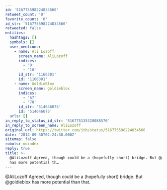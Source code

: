 ```yaml
---
id: '516775598224834560'
retweet_count: '0'
favorite_count: '0'
id_str: '516775598224834560'
retweeted: false
entities:
  hashtags: []
  symbols: []
  user_mentions:
    - name: Ali Lozoff
      screen_name: AliLozoff
      indices:
        - '0'
        - '10'
      id_str: '1166301'
      id: '1166301'
    - name: GoldieBlox
      screen_name: goldieblox
      indices:
        - '67'
        - '78'
      id_str: '514646075'
      id: '514646075'
  urls: []
in_reply_to_status_id_str: '516775135320088576'
in_reply_to_screen_name: AliLozoff
original_url: https://twitter.com/jth/status/516775598224834560
date: '2014-09-30T02:24:38.000Z'
sitemap: false
robots: noindex
reply: true
title: >-
  @AliLozoff Agreed, though could be a (hopefully short) bridge. But @goldieblox
  has more potential th…
---
```


@AliLozoff Agreed, though could be a (hopefully short) bridge. But @goldieblox has more potential than that.
